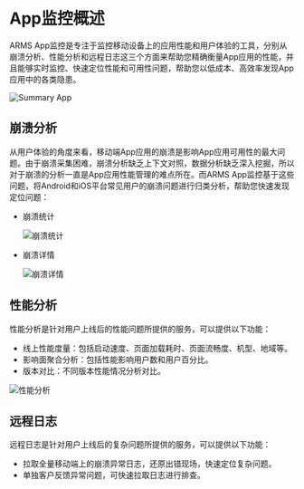 # App监控概述

ARMS App监控是专注于监控移动设备上的应用性能和用户体验的工具，分别从崩溃分析、性能分析和远程日志这三个方面来帮助您精确衡量App应用的性能，并且能够实时监控、快速定位性能和可用性问题，帮助您以低成本、高效率发现App应用中的各类隐患。

![Summary App](https://static-aliyun-doc.oss-accelerate.aliyuncs.com/assets/img/zh-CN/5552819851/p103025.png)

## 崩溃分析

从用户体验的角度来看，移动端App应用的崩溃是影响App应用可用性的最大问题。由于崩溃采集困难，崩溃分析缺乏上下文对照，数据分析缺乏深入挖掘，所以对于崩溃的分析一直是App应用性能管理的难点所在。而ARMS App监控基于这些问题，将Android和iOS平台常见用户的崩溃问题进行归类分析，帮助您快速发现定位问题：

-   崩溃统计

    ![崩溃统计](https://static-aliyun-doc.oss-accelerate.aliyuncs.com/assets/img/zh-CN/6552819851/p103017.png)

-   崩溃详情

    ![崩溃详情](https://static-aliyun-doc.oss-accelerate.aliyuncs.com/assets/img/zh-CN/6552819851/p103019.png)


## 性能分析

性能分析是针对用户上线后的性能问题所提供的服务，可以提供以下功能：

-   线上性能度量：包括启动速度、页面加载耗时、页面流畅度、机型、地域等。
-   影响面聚合分析：包括性能影响用户数和用户百分比。
-   版本对比：不同版本性能情况分析对比。

![性能分析](https://static-aliyun-doc.oss-accelerate.aliyuncs.com/assets/img/zh-CN/6552819851/p103023.png)

## 远程日志

远程日志是针对用户上线后的复杂问题所提供的服务，可以提供以下功能：

-   拉取全量移动端上的崩溃异常日志，还原出错现场，快速定位复杂问题。
-   单独客户反馈异常问题，可快速拉取日志进行排查。

